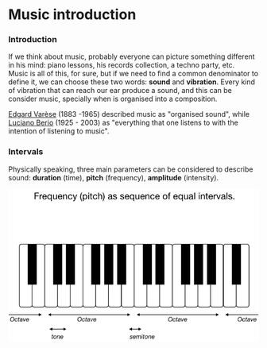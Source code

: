# Music introduction

### Introduction

If we think about music, probably everyone can picture something different in his mind: piano lessons, his records collection, a techno party, etc.   
Music is all of this, for sure, but if we need to find a common denominator to define it, we can choose these two words: **sound** and **vibration**. Every kind of vibration that can reach our ear produce a sound, and this can be consider music, specially when is organised into a composition.  
  
[Edgard Varèse](https://en.wikipedia.org/wiki/Edgard_Var%C3%A8se) \(1883 -1965\) described music as "organised sound", while [Luciano Berio](https://en.wikipedia.org/wiki/Luciano_Berio) \(1925 - 2003\) as "everything that one listens to with the intention of listening to music".

### Intervals

Physically speaking, three main parameters can be considered to describe sound: **duration** \(time\), **pitch** \(frequency\), **amplitude** \(intensity\). 

  


![Spectrogram of a synth note: duration on X axis, pitch on Y axis, amplitude  on a scale from blue to orange.](../../../.gitbook/assets/immagine%20%286%29.png)





















